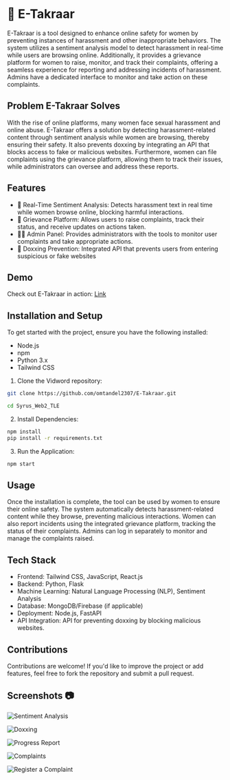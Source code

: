 # 🚀 E-Takraar

E-Takraar is a tool designed to enhance online safety for women by preventing instances of harassment and other inappropriate behaviors. The system utilizes a sentiment analysis model to detect harassment in real-time while users are browsing online. Additionally, it provides a grievance platform for women to raise, monitor, and track their complaints, offering a seamless experience for reporting and addressing incidents of harassment. Admins have a dedicated interface to monitor and take action on these complaints.

## Problem E-Takraar Solves
With the rise of online platforms, many women face sexual harassment and online abuse. E-Takraar offers a solution by detecting harassment-related content through sentiment analysis while women are browsing, thereby ensuring their safety. It also prevents doxxing by integrating an API that blocks access to fake or malicious websites. Furthermore, women can file complaints using the grievance platform, allowing them to track their issues, while administrators can oversee and address these reports.

## Features

- 🔎 Real-Time Sentiment Analysis: Detects harassment text in real time while women browse online, blocking harmful interactions.
- 📝 Grievance Platform: Allows users to raise complaints, track their status, and receive updates on actions taken.
- 👨‍🏫 Admin Panel: Provides administrators with the tools to monitor user complaints and take appropriate actions.
- 🦹 Doxxing Prevention: Integrated API that prevents users from entering suspicious or fake websites


## Demo

Check out E-Takraar in action: [Link](https://devfolio.co/projects/etakraar-e25a)

## Installation and Setup

To get started with the project, ensure you have the following installed:

- Node.js
- npm
- Python 3.x
- Tailwind CSS

1. Clone the Vidword repository:

```bash
git clone https://github.com/omtandel2307/E-Takraar.git

cd Syrus_Web2_TLE
```
2. Install Dependencies:

```bash
npm install
pip install -r requirements.txt
```

3. Run the Application:

```bash
npm start
```

## Usage
Once the installation is complete, the tool can be used by women to ensure their online safety. The system automatically detects harassment-related content while they browse, preventing malicious interactions. Women can also report incidents using the integrated grievance platform, tracking the status of their complaints. Admins can log in separately to monitor and manage the complaints raised.

## Tech Stack
- Frontend: Tailwind CSS, JavaScript, React.js
- Backend: Python, Flask
- Machine Learning: Natural Language Processing (NLP), Sentiment Analysis
- Database: MongoDB/Firebase (if applicable)
- Deployment: Node.js, FastAPI
- API Integration: API for preventing doxxing by blocking malicious websites.

## Contributions
Contributions are welcome! If you'd like to improve the project or add features, feel free to fork the repository and submit a pull request.

## Screenshots 📷
![Sentiment Analysis](https://devfolio-prod.s3.ap-south-1.amazonaws.com/hackathons/60eb84de9a3a4a3c8d4ea8ca902666a2/projects/c01ad633c3c0437a9ccfbbea0723b96e/3943b9f1-3b9f-4651-8e6d-4e2063675517.png)

![Doxxing](https://devfolio-prod.s3.ap-south-1.amazonaws.com/hackathons/60eb84de9a3a4a3c8d4ea8ca902666a2/projects/c01ad633c3c0437a9ccfbbea0723b96e/1d8d3420-d6aa-49c6-ad8e-7de07f8fd219.png)

![Progress Report](https://devfolio-prod.s3.ap-south-1.amazonaws.com/hackathons/60eb84de9a3a4a3c8d4ea8ca902666a2/projects/c01ad633c3c0437a9ccfbbea0723b96e/4075ba7a-6d08-472d-949a-c20b3c912fc3.png)

![Complaints](https://devfolio-prod.s3.ap-south-1.amazonaws.com/hackathons/60eb84de9a3a4a3c8d4ea8ca902666a2/projects/c01ad633c3c0437a9ccfbbea0723b96e/2b38d0f5-2969-4963-889f-62715a12d253.png)

![Register a Complaint](https://devfolio-prod.s3.ap-south-1.amazonaws.com/hackathons/60eb84de9a3a4a3c8d4ea8ca902666a2/projects/c01ad633c3c0437a9ccfbbea0723b96e/e1640f08-0e7a-48d8-954f-ed6d258b3b3c.png)
